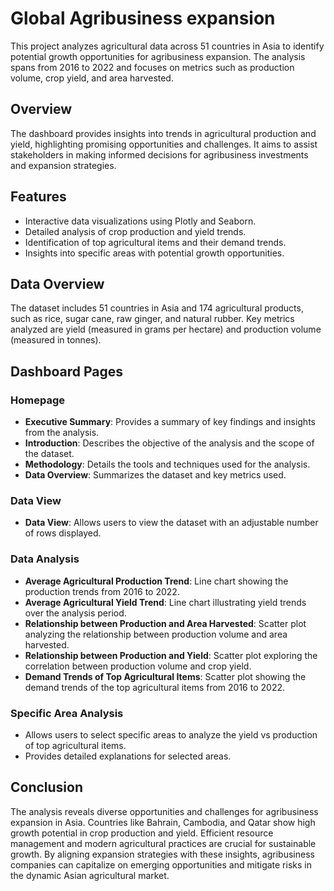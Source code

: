 # Global Agribusiness expansion

This project analyzes agricultural data across 51 countries in Asia to identify potential growth opportunities for agribusiness expansion. The analysis spans from 2016 to 2022 and focuses on metrics such as production volume, crop yield, and area harvested.

## Overview

The dashboard provides insights into trends in agricultural production and yield, highlighting promising opportunities and challenges. It aims to assist stakeholders in making informed decisions for agribusiness investments and expansion strategies.

## Features

- Interactive data visualizations using Plotly and Seaborn.
- Detailed analysis of crop production and yield trends.
- Identification of top agricultural items and their demand trends.
- Insights into specific areas with potential growth opportunities.

## Data Overview

The dataset includes 51 countries in Asia and 174 agricultural products, such as rice, sugar cane, raw ginger, and natural rubber. Key metrics analyzed are yield (measured in grams per hectare) and production volume (measured in tonnes).

## Dashboard Pages

### Homepage

- **Executive Summary**: Provides a summary of key findings and insights from the analysis.
- **Introduction**: Describes the objective of the analysis and the scope of the dataset.
- **Methodology**: Details the tools and techniques used for the analysis.
- **Data Overview**: Summarizes the dataset and key metrics used.

### Data View

- **Data View**: Allows users to view the dataset with an adjustable number of rows displayed.

### Data Analysis

- **Average Agricultural Production Trend**: Line chart showing the production trends from 2016 to 2022.
- **Average Agricultural Yield Trend**: Line chart illustrating yield trends over the analysis period.
- **Relationship between Production and Area Harvested**: Scatter plot analyzing the relationship between production volume and area harvested.
- **Relationship between Production and Yield**: Scatter plot exploring the correlation between production volume and crop yield.
- **Demand Trends of Top Agricultural Items**: Scatter plot showing the demand trends of the top agricultural items from 2016 to 2022.

### Specific Area Analysis

- Allows users to select specific areas to analyze the yield vs production of top agricultural items.
- Provides detailed explanations for selected areas.

## Conclusion

The analysis reveals diverse opportunities and challenges for agribusiness expansion in Asia. Countries like Bahrain, Cambodia, and Qatar show high growth potential in crop production and yield. Efficient resource management and modern agricultural practices are crucial for sustainable growth. By aligning expansion strategies with these insights, agribusiness companies can capitalize on emerging opportunities and mitigate risks in the dynamic Asian agricultural market.
